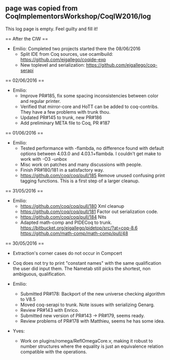 ## page was copied from CoqImplementorsWorkshop/CoqIW2016/log
This log page is empty.  Feel guilty and fill it!

== After the CIW ==

 * Emilio: Completed two projects started there the 08/06/2016
   * Split IDE from Coq sources, use ocamlbuild: https://github.com/ejgallego/coqide-exp
   * New toplevel and serialization: https://github.com/ejgallego/coq-serapi

== 02/06/2016 ==

 * Emilio:
   * Improve PR#185, fix some spacing inconsistencies between color and regular printer.
   * Verified that mirror-core and HoTT can be added to coq-contribs. They have a few problems with trunk thou.
   * Updated PR#145 to trunk, new PR#186
   * Add preliminary META file to Coq, PR #187

== 01/06/2016 ==

 * Emilio:
   * Tested performance with -flambda, no difference found with default options between 4.03.0 and 4.03.1+flambda. I couldn't get make to work with -O3 -unbox
   * Misc work on patches and many discussions with people.
   * Finish PR#180/181 in a satisfactory way.
   * https://github.com/coq/coq/pull/185 Remove unused confusing print tagging functions. This is a first step of a larger cleanup.

== 31/05/2016 ==

 * Emilio:
   * https://github.com/coq/coq/pull/180 Xml cleanup
   * https://github.com/coq/coq/pull/181 Factor out serialization code.
   * https://github.com/coq/coq/pull/184 Nits
   * Adapted math-comp and PIDECoq to trunk. https://bitbucket.org/ejgallego/pidetop/src/?at=coq-8.6 https://github.com/math-comp/math-comp/pull/48

== 30/05/2016 ==

 * Extraction's corner cases do not occur in Compcert
 * Coq does not try to print "constant names" with the same qualification the user did input them.  The Nametab still picks the shortest, non ambiguous, qualification. 

 * Emilio:
   * Submitted PR#178: Backport of the new universe checking algorithm to V8.5
   * Moved coq-serapi to trunk. Note issues with serializing Genarg.
   * Review PR#143 with Enrico.
   * Submitted new version of PR#143 -> PR#179, seems ready.
   * Review problems of PR#178 with Matthieu, seems he has some idea.
 * Yves:
   * Work on plugins/romega/ReflOmegaCore.v, making it robust to number structures where the equality is just an equivalence relation compatible with the operations.
